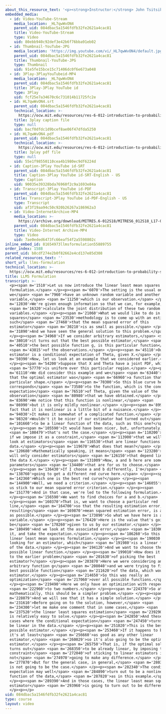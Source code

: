 ```yaml
---
about_this_resource_text: '<p><strong>Instructor:</strong> John Tsitsiklis</p>'
embedded_media:
  - id: Video-YouTube-Stream
    media_location: _HL7qwWvON4
    parent_uid: 084dbac5a1546fdfb32fe2621a4cac81
    title: Video-YouTube-Stream
    type: Video
    uid: 80ebb940c92def3e42b6f76bba91eb02
  - id: Thumbnail-YouTube-JPG
    media_location: 'https://img.youtube.com/vi/_HL7qwWvON4/default.jpg'
    parent_uid: 084dbac5a1546fdfb32fe2621a4cac81
    title: Thumbnail-YouTube-JPG
    type: Thumbnail
    uid: 91e5fe15bce15c71406dc0f6e673a048
  - id: 3Play-3PlayYouTubeid-MP4
    media_location: _HL7qwWvON4
    parent_uid: 084dbac5a1546fdfb32fe2621a4cac81
    title: 3Play-3Play YouTube id
    type: 3Play
    uid: fcf25e7a34670c6c731014b11725fc2e
  - id: HL7qwWvON4.srt
    parent_uid: 084dbac5a1546fdfb32fe2621a4cac81
    technical_location: >-
      https://ocw.mit.edu/resources/res-6-012-introduction-to-probability-spring-2018/part-ii-inference-limit-theorems/llms-formulation/HL7qwWvON4.srt
    title: 3play caption file
    type: null
    uid: bacf0dfdc1d9bcef8ae06f47dfda5250
  - id: HL7qwWvON4.pdf
    parent_uid: 084dbac5a1546fdfb32fe2621a4cac81
    technical_location: >-
      https://ocw.mit.edu/resources/res-6-012-introduction-to-probability-spring-2018/part-ii-inference-limit-theorems/llms-formulation/HL7qwWvON4.pdf
    title: 3play pdf file
    type: null
    uid: 55e1f98550110cea4b1980ec9df6224d
  - id: Caption-3Play YouTube id-SRT
    parent_uid: 084dbac5a1546fdfb32fe2621a4cac81
    title: Caption-3Play YouTube id-SRT-English - US
    type: Caption
    uid: 90035e39328bda76960f2c9a1693e84a
  - id: Transcript-3Play YouTube id-PDF
    parent_uid: 084dbac5a1546fdfb32fe2621a4cac81
    title: Transcript-3Play YouTube id-PDF-English - US
    type: Transcript
    uid: af3f19aa94c50c920b26267a186962a3
  - id: Video-InternetArchive-MP4
    media_location: >-
      https://archive.org/download/MITRES.6-012S18/MITRES6_012S18_L17-02_300k.mp4
    parent_uid: 084dbac5a1546fdfb32fe2621a4cac81
    title: Video-Internet Archive-MP4
    type: Video
    uid: 7ae0eded6473fc66eaf54f2a5598802c
inline_embed_id: 81654973llmsformulation55889755
order_index: 1588
parent_uid: b8cdf274e2b0f82662e4cd137e85d308
related_resources_text: ''
short_url: llms-formulation
technical_location: >-
  https://ocw.mit.edu/resources/res-6-012-introduction-to-probability-spring-2018/part-ii-inference-limit-theorems/llms-formulation
title: LLMS Formulation
transcript: >-
  <p><span m='1510'>Let us now introduce the linear least mean squares
  formulation.</span> </p><p><span m='6070'>The setting is the usual one--
  we</span> <span m='7960'>have an unknown random variable and another random
  variable,</span> <span m='11250'>which is our observation.</span> </p><p><span
  m='12830'>We're given enough information so that we can, for example,</span>
  <span m='16320'>calculate the joint distribution of these two random
  variables.</span> </p><p><span m='21060'>What we would like to do in the least
  squares</span> <span m='23530'>methodology is to come up with an estimator,
  such</span> <span m='27460'>that the mean squared error of this
  estimator</span> <span m='30210'>is as small as possible.</span> </p><p><span
  m='31890'>And we have seen the general solution to this problem.</span>
  </p><p><span m='34960'>If we consider arbitrary estimators,</span> <span
  m='38010'>it turns out that the best possible estimator,</span> <span
  m='40510'>the best possible function g, is this particular function</span>
  <span m='43815'>of the observations.</span> </p><p><span m='45110'>Our
  estimator is a conditional expectation of Theta, given X.</span> </p><p><span
  m='50390'>Now, let us look at an example that we considered earlier.</span>
  </p><p><span m='54200'>Suppose that X and Theta have a joint PDF, which</span>
  <span m='57770'>is uniform over this particular region.</span> </p><p><span
  m='61110'>We did consider this example and we</span> <span m='63440'>found
  that the optimal estimator was</span> <span m='66960'>a function that had this
  particular shape.</span> </p><p><span m='70300'>So this blue curve here
  corresponds</span> <span m='73580'>to the function, which is the conditional
  expectation</span> <span m='76510'>of Theta, given the value of the
  observation</span> <span m='80980'>that we have obtained.</span> </p><p><span
  m='83690'>We notice that this function is nonlinear,</span> <span
  m='86990'>but it is only mildly nonlinear.</span> </p><p><span m='89990'>The
  fact that it is nonlinear is a little bit of a nuisance.</span> </p><p><span
  m='94030'>It makes it somewhat of a complicated function.</span> </p><p><span
  m='98320'>Wouldn't it be nicer if our estimator had turned out</span> <span
  m='101660'>to be a linear function of the data, such as this one?</span>
  </p><p><span m='105590'>It would have been nicer, but, unfortunately,</span>
  <span m='108479'>that's not the case.</span> </p><p><span m='110200'>By what
  if we impose it as a constraint,</span> <span m='113900'>that we will only
  look at estimators</span> <span m='116530'>that are linear functions of the
  data.</span> </p><p><span m='119670'>What does that mean?</span> </p><p><span
  m='120680'>Mathematically speaking, it means</span> <span m='123280'>that we
  will only consider estimators</span> <span m='126150'>that depend linearly on
  the data X.</span> </p><p><span m='131009'>Now, a and b here are some
  parameters</span> <span m='134400'>that are for us to choose.</span>
  </p><p><span m='136430'>If I choose a and b differently, I'm</span> <span
  m='138760'>going to get a different red curve here.</span> </p><p><span
  m='142360'>Which one is the best red curve?</span> </p><p><span
  m='144900'>Well, we need a criterion.</span> </p><p><span m='146055'>But let
  us stick to our mean squared error criterion.</span> </p><p><span
  m='151770'>And in that case, we're led to the following formulation.</span>
  </p><p><span m='156590'>We want to find choices for a and b.</span>
  </p><p><span m='160370'>That is, we want to choose a particular red
  line,</span> <span m='164700'>so that the resulting estimation error, the
  resulting</span> <span m='169870'>mean squared estimation error, is as small
  as possible.</span> </p><p><span m='173890'>So what we have here is a random
  variable.</span> </p><p><span m='176420'>Here is the value that's going to
  be</span> <span m='178260'>given to us by our estimator.</span> </p><p><span
  m='180490'>And we look at the associated error,</span> <span m='183060'>square
  it, and take the expectation.</span> </p><p><span m='186260'>So this is the
  linear least mean squares formulation.</span> </p><p><span m='190030'>We're
  looking for an estimator, which</span> <span m='191980'>is a linear function
  of the data.</span> </p><p><span m='194120'>And we want to choose the best
  possible linear function.</span> </p><p><span m='199010'>How does it compare
  to the earlier problem</span> <span m='201630'>of picking the best
  estimator?</span> </p><p><span m='203870'>Here we were considering an
  arbitrary function g</span> <span m='208040'>and we were trying to find the
  best possible function</span> <span m='211620'>of the data, which would be our
  estimator.</span> </p><p><span m='214650'>So this was really an
  optimization</span> <span m='217060'>over all possible functions.</span>
  </p><p><span m='219490'>Here we only have an optimization with respect</span>
  <span m='222960'>to two numbers.</span> </p><p><span m='224370'>So at least
  mathematically, this should be a simpler problem.</span> </p><p><span
  m='228079'>And we will see that it has a simple solution.</span> </p><p><span
  m='231610'>Before going on to the solution, however,</span> <span
  m='234300'>let me make one comment that in some cases,</span> <span
  m='237520'>the linear least squares estimation</span> <span m='239290'>problem
  is relatively easy to solve.</span> </p><p><span m='242850'>And these are the
  cases where the conditional expectation</span> <span m='247450'>turns out to
  be linear in the data.</span> </p><p><span m='251020'>This is the best
  possible estimator.</span> </p><p><span m='253460'>If it happens to be linear,
  it's at least</span> <span m='256660'>as good as any other linear
  estimator,</span> <span m='260029'>so it's also going to be the optimal linear
  estimator.</span> </p><p><span m='265750'>That is, if the optimal solution
  turns out</span> <span m='268350'>to be already linear, by imposing the extra
  constraint</span> <span m='272040'>of sticking to linear estimators is
  not</span> <span m='274970'>going to make any difference.</span> </p><p><span
  m='277870'>But for the general case, in general,</span> <span m='280360'>this
  is not going to be the case.</span> </p><p><span m='282340'>The conditional
  expectation may well</span> <span m='284890'>turn out to be a nonlinear
  function of the data,</span> <span m='287820'>as in this example.</span>
  </p><p><span m='289390'>And in those cases, the linear least mean squares
  estimator</span> <span m='293960'>is going to turn out to be different.</span>
  </p><p></p>
uid: 084dbac5a1546fdfb32fe2621a4cac81
type: course
layout: video
---
```

